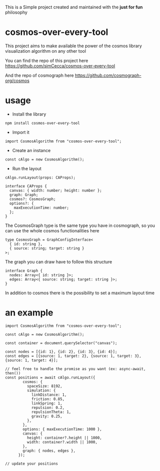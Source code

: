 This is a Simple project created and maintained with the **just for fun** philosophy

# cosmos-over-every-tool

This project aims to make available the power of the cosmos library visualization algorithm on any other tool

You can find the repo of this project here
https://github.com/simCecca/cosmos-over-every-tool

And the repo of cosmograph here
https://github.com/cosmograph-org/cosmos

# usage

- Install the library

```
npm install cosmos-over-every-tool
```

- Import it

```
import CosmosAlgorithm from "cosmos-over-every-tool";
```

- Create an instance

```
const cAlgo = new CosmosAlgorithm();
```

- Run the layout

```
cAlgo.runLayout(props: CAProps);

interface CAProps {
  canvas: { width: number; height: number };
  graph: Graph;
  cosmos?: CosmosGraph;
  options?: {
    maxExecutionTime: number;
  };
}
```

The CosmosGraph type is the same type you have in cosmograph, so you can use the whole
cosmos functionalities here

```
type CosmosGraph = GraphConfigInterface<
  { id: string },
  { source: string; target: string }
>;
```

The graph you can draw have to follow this structure

```
interface Graph {
  nodes: Array<{ id: string }>;
  edges: Array<{ source: string; target: string }>;
}
```

In addition to cosmos there is the possibility to set a maximum layout time

# an example

```
import CosmosAlgorithm from "cosmos-over-every-tool";

const cAlgo = new CosmosAlgorithm();

const container = document.querySelector("canvas");

const nodes = [{id: 1}, {id: 2}, {id: 3}, {id: 4}];
const edges = [{source: 1, target: 2}, {source: 1, target: 3}, {source: 1, target: 4}];

// feel free to handle the promise as you want (ex: async-await, then())
const positions = await cAlgo.runLayout({
        cosmos: {
          spaceSize: 8192,
          simulation: {
            linkDistance: 1,
            friction: 0.85,
            linkSpring: 1,
            repulsion: 0.2,
            repulsionTheta: 1,
            gravity: 0.25,
          },
        },
        options: { maxExecutionTime: 1000 },
        canvas: {
          height: container?.height || 1000,
          width: container?.width || 1000,
        },
        graph: { nodes, edges },
      });

// update your positions
```
